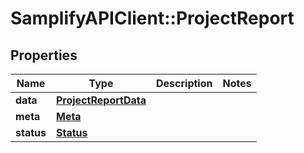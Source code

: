 # SamplifyAPIClient::ProjectReport

## Properties
Name | Type | Description | Notes
------------ | ------------- | ------------- | -------------
**data** | [**ProjectReportData**](ProjectReportData.md) |  | 
**meta** | [**Meta**](Meta.md) |  | 
**status** | [**Status**](Status.md) |  | 



